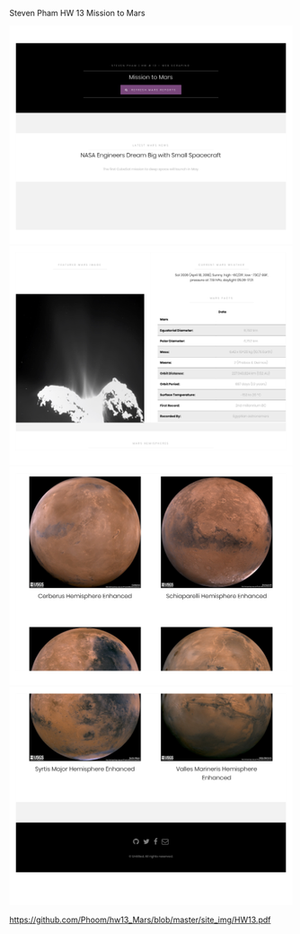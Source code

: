 Steven Pham
HW 13 
Mission to Mars


![alt text](https://github.com/Phoom/hw13_Mars/blob/master/site_img/1.jpg)
![alt text](https://github.com/Phoom/hw13_Mars/blob/master/site_img/2.jpg)
![alt text](https://github.com/Phoom/hw13_Mars/blob/master/site_img/3.jpg)
![alt text](https://github.com/Phoom/hw13_Mars/blob/master/site_img/4.jpg)



https://github.com/Phoom/hw13_Mars/blob/master/site_img/HW13.pdf
